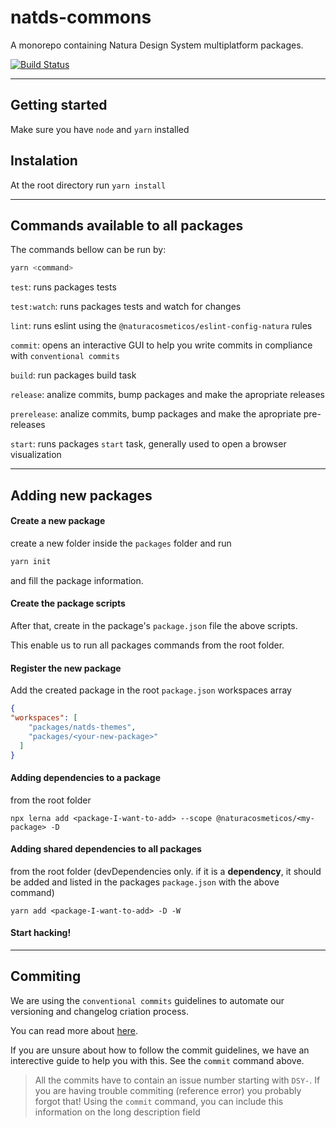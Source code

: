 # natds-commons

A monorepo containing Natura Design System multiplatform packages.

[![Build Status](https://app.bitrise.io/app/31fba7fef7b852a0/status.svg?token=cq37m7wlp8mfWe2kfQ2u-w&branch=master)](https://app.bitrise.io/app/31fba7fef7b852a0)

___

## Getting started

Make sure you have `node` and `yarn` installed

## Instalation

At the root directory run `yarn install`

___

## Commands available to all packages

The commands bellow can be run by:

```bash
yarn <command>
```

`test`: runs packages tests

`test:watch`: runs packages tests and watch for changes

`lint`: runs eslint using the `@naturacosmeticos/eslint-config-natura` rules

`commit`: opens an interactive GUI to help you write commits in compliance with `conventional commits`

`build`: run packages build task

`release`: analize commits, bump packages and make the apropriate releases

`prerelease`: analize commits, bump packages and make the apropriate pre-releases

`start`: runs packages `start` task, generally used to open a browser visualization

___

## Adding new packages

#### Create a new package

create a new folder inside the `packages` folder and run

```bash
yarn init
```

and fill the package information.

#### Create the package scripts

After that, create in the package's `package.json` file the above scripts.

This enable us to run all packages commands from the root folder.

#### Register the new package

Add the created package in the root `package.json` workspaces array

```json
{
"workspaces": [
    "packages/natds-themes",
    "packages/<your-new-package>"
  ]
}
```

#### Adding dependencies to a package

from the root folder

```shell
npx lerna add <package-I-want-to-add> --scope @naturacosmeticos/<my-package> -D
```

#### Adding shared dependencies to all packages

from the root folder (devDependencies only. if it is a **dependency**, it should be added and listed in the packages `package.json` with the above command)

```shell
yarn add <package-I-want-to-add> -D -W
```

#### Start hacking!

___

## Commiting

We are using the `conventional commits` guidelines to automate our versioning and changelog criation process.

You can read more about [here](https://www.conventionalcommits.org/en/v1.0.0/).

If you are unsure about how to follow the commit guidelines, we have an interective guide to help you with this. See the `commit` command above.

> All the commits have to contain an issue number starting with `DSY-`. If you are having trouble commiting (reference error) you probably forgot that! Using the `commit` command, you can include this information on the long description field
